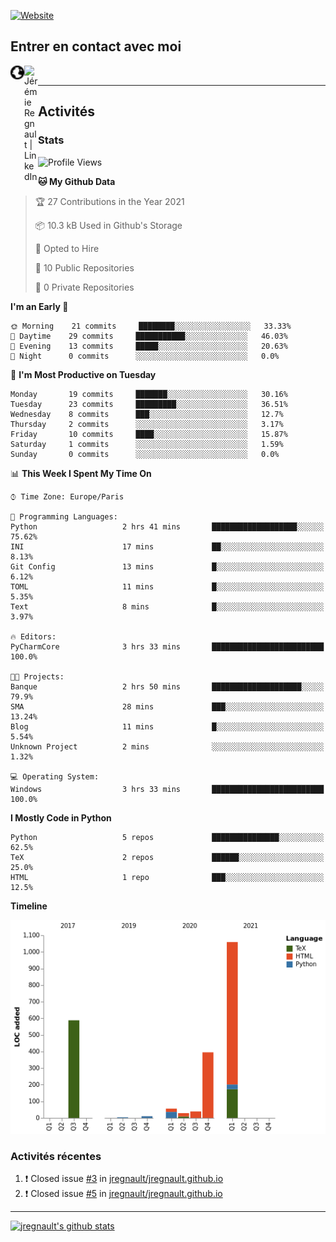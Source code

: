 [![Website](https://img.shields.io/website?logo=globe&label=jregnault.github.io&style=for-the-badge&url=https://jregnault.github.io)](https://jregnault.github.io)

## Entrer en contact avec moi

[<img align="left" alt="codeSTACKr.com" width="22px" src="https://raw.githubusercontent.com/iconic/open-iconic/master/svg/globe.svg" />][website]
[<img align="left" alt="Jérémie Regnault | LinkedIn" width="22px" src="https://cdn.jsdelivr.net/npm/simple-icons@v3/icons/linkedin.svg" />][linkedin]

<br />

---

## Activités

### Stats
<!--START_SECTION:waka-->
![Profile Views](http://img.shields.io/badge/Profile%20Views-0-blue)

**🐱 My Github Data** 

> 🏆 27 Contributions in the Year 2021
 > 
> 📦 10.3 kB Used in Github's Storage 
 > 
> 💼 Opted to Hire
 > 
> 📜 10 Public Repositories 
 > 
> 🔑 0 Private Repositories  
 > 
**I'm an Early 🐤** 

```text
🌞 Morning    21 commits     ████████░░░░░░░░░░░░░░░░░   33.33% 
🌆 Daytime    29 commits     ███████████░░░░░░░░░░░░░░   46.03% 
🌃 Evening    13 commits     █████░░░░░░░░░░░░░░░░░░░░   20.63% 
🌙 Night      0 commits      ░░░░░░░░░░░░░░░░░░░░░░░░░   0.0%

```
📅 **I'm Most Productive on Tuesday** 

```text
Monday       19 commits     ███████░░░░░░░░░░░░░░░░░░   30.16% 
Tuesday      23 commits     █████████░░░░░░░░░░░░░░░░   36.51% 
Wednesday    8 commits      ███░░░░░░░░░░░░░░░░░░░░░░   12.7% 
Thursday     2 commits      ░░░░░░░░░░░░░░░░░░░░░░░░░   3.17% 
Friday       10 commits     ████░░░░░░░░░░░░░░░░░░░░░   15.87% 
Saturday     1 commits      ░░░░░░░░░░░░░░░░░░░░░░░░░   1.59% 
Sunday       0 commits      ░░░░░░░░░░░░░░░░░░░░░░░░░   0.0%

```


📊 **This Week I Spent My Time On** 

```text
⌚︎ Time Zone: Europe/Paris

💬 Programming Languages: 
Python                   2 hrs 41 mins       ███████████████████░░░░░░   75.62% 
INI                      17 mins             ██░░░░░░░░░░░░░░░░░░░░░░░   8.13% 
Git Config               13 mins             █░░░░░░░░░░░░░░░░░░░░░░░░   6.12% 
TOML                     11 mins             █░░░░░░░░░░░░░░░░░░░░░░░░   5.35% 
Text                     8 mins              █░░░░░░░░░░░░░░░░░░░░░░░░   3.97%

🔥 Editors: 
PyCharmCore              3 hrs 33 mins       █████████████████████████   100.0%

🐱‍💻 Projects: 
Banque                   2 hrs 50 mins       ████████████████████░░░░░   79.9% 
SMA                      28 mins             ███░░░░░░░░░░░░░░░░░░░░░░   13.24% 
Blog                     11 mins             █░░░░░░░░░░░░░░░░░░░░░░░░   5.54% 
Unknown Project          2 mins              ░░░░░░░░░░░░░░░░░░░░░░░░░   1.32%

💻 Operating System: 
Windows                  3 hrs 33 mins       █████████████████████████   100.0%

```

**I Mostly Code in Python** 

```text
Python                   5 repos             ███████████████░░░░░░░░░░   62.5% 
TeX                      2 repos             ██████░░░░░░░░░░░░░░░░░░░   25.0% 
HTML                     1 repo              ███░░░░░░░░░░░░░░░░░░░░░░   12.5%

```


**Timeline**

![Chart not found](https://raw.githubusercontent.com/jregnault/jregnault/master/charts/bar_graph.png) 


<!--END_SECTION:waka-->

### Activités récentes
<!--START_SECTION:activity-->
1. ❗️ Closed issue [#3](https://github.com/jregnault/jregnault.github.io/issues/3) in [jregnault/jregnault.github.io](https://github.com/jregnault/jregnault.github.io)
2. ❗️ Closed issue [#5](https://github.com/jregnault/jregnault.github.io/issues/5) in [jregnault/jregnault.github.io](https://github.com/jregnault/jregnault.github.io)
<!--END_SECTION:activity-->

---

[![jregnault's github stats](https://github-readme-stats.jregnault.vercel.app/api?username=jregnault&show_icons=true)](https://github.com/jregnault/github-readme-stats)

[website]: jregnault.github.io
[linkedin]: https://www.linkedin.com/in/j%C3%A9r%C3%A9mie-regnault-4a30b2138/
